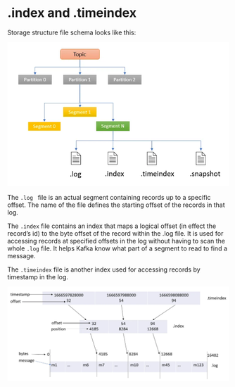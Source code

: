# .index and .timeindex

Storage structure file schema looks like this:

![storage_schema](image.png)

The ```.log ``` file is an actual segment containing records up to a specific offset. The name of the file defines the starting offset of the records in that log.

The ```.index``` file contains an index that maps a logical offset (in effect the record’s id) to the byte offset of the record within the .log file. It is used for accessing records at specified offsets in the log without having to scan the whole ```.log``` file. It helps Kafka know what part of a segment to read to find a message.

The ```.timeindex``` file is another index used for accessing records by timestamp in the log.

![Alt text](image-1.png)


